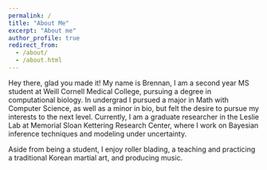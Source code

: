 ```yaml
---
permalink: /
title: "About Me"
excerpt: "About me"
author_profile: true
redirect_from: 
  - /about/
  - /about.html
---
```


Hey there, glad you made it! My name is Brennan, I am a second year MS student at Weill Cornell Medical College, pursuing a degree in computational biology. In undergrad I pursued a major in Math with Computer Science, as well as a minor in bio, but felt the desire to pursue my interests to the next level. Currently, I am a graduate researcher in the Leslie Lab at Memorial Sloan Kettering Research Center, where I work on Bayesian inference techniques and modeling under uncertainty.

Aside from being a student, I enjoy roller blading, a teaching and practicing a traditional Korean martial art, and producing music.
